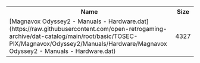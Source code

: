 <table>
<tr><th>Name</th><th>Size</th></tr>
<tr><td>[Magnavox Odyssey2 - Manuals - Hardware.dat](https://raw.githubusercontent.com/open-retrogaming-archive/dat-catalog/main/root/basic/TOSEC-PIX/Magnavox/Odyssey2/Manuals/Hardware/Magnavox Odyssey2 - Manuals - Hardware.dat)</td><td>4327</td></tr>
</table>
